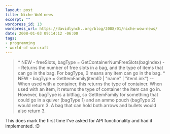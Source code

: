 ```yaml
--- 
layout: post
title: Niche WoW news
excerpt: ""
wordpress_id: 13
wordpress_url: https://davidlynch..org/blog/2008/01/niche-wow-news/
date: 2008-01-03 09:14:12 -06:00
tags: 
- programming
- world-of-warcraft
---
```

<blockquote cite="http://www.wowinterface.com/forums/showthread.php?threadid=13953">* NEW - freeSlots, bagType = GetContainerNumFreeSlots(bagIndex) -- Returns the number of free slots in a bag, and the type of items that can go in the bag. For bagType, 0 means any item can go in the bag.
* NEW - bagType = GetItemFamily(itemID | "name" | "itemLink") -- When used with a container, this returns the type of container. When used with an item, it returns the type of container the item can go in. However, bagType is a bitflag, so GetItemFamily for something that could go in a quiver (bagType 1) and an ammo pouch (bagType 2) would return 3. A bag that can hold both arrows and bullets would also return 3.</blockquote>

This does mark the first time I've asked for API functionality and had it implemented. :D
